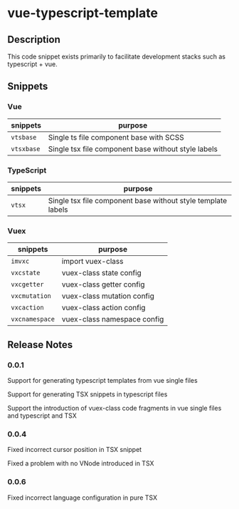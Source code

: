 # vue-typescript-template

## Description

This code snippet exists primarily to facilitate development stacks such as typescript + vue.

## Snippets

### Vue

| snippets   | purpose                                             |
| ---------- | --------------------------------------------------- |
| `vtsbase`  | Single ts file component base with SCSS             |
| `vtsxbase` | Single tsx file component base without style labels |


### TypeScript

| snippets | purpose                                                      |
| -------- | ------------------------------------------------------------ |
| `vtsx`   | Single tsx file component base without style template labels |

### Vuex

| snippets       | purpose                     |
| -------------- | --------------------------- |
| `imvxc`        | import vuex-class           |
| `vxcstate`     | vuex-class state config     |
| `vxcgetter`    | vuex-class getter config    |
| `vxcmutation`  | vuex-class mutation config  |
| `vxcaction`    | vuex-class action config    |
| `vxcnamespace` | vuex-class namespace config |

## Release Notes

### 0.0.1

Support for generating typescript templates from vue single files

Support for generating TSX snippets in typescript files

Support the introduction of vuex-class code fragments in vue single files and typescript and TSX

### 0.0.4

Fixed incorrect cursor position in TSX snippet

Fixed a problem with no VNode introduced in TSX

### 0.0.6

Fixed incorrect language configuration in pure TSX

